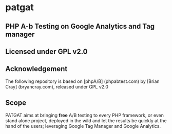 # patgat

## PHP A-b Testing on Google Analytics and Tag manager  

Licensed under GPL v2.0  
----  
## Acknowledgement  
The following repository is based on [phpA/B] (phpabtest.com) by [Brian Cray] (bryancray.com), released under GPL v2.0  

## Scope  
PATGAT aims at bringing **free** A/B testing to every PHP framework, or even stand alone project, deployed in the wild and let the results be quickly at the hand of the users; leveraging Google Tag Manager and Google Analytics.
